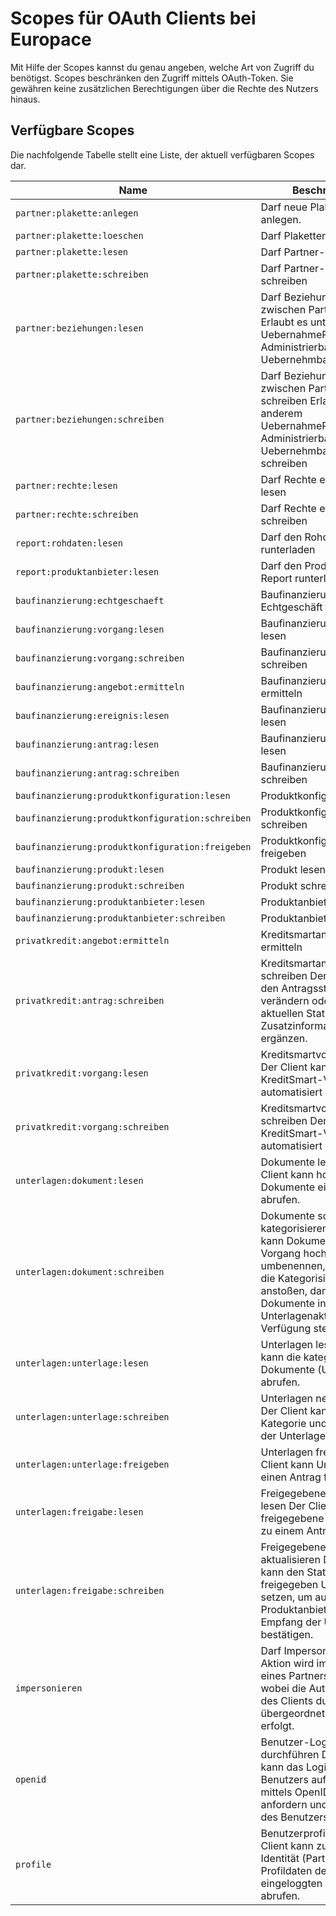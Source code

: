 # Scopes für OAuth Clients bei Europace

Mit Hilfe der Scopes kannst du genau angeben, welche Art von Zugriff du benötigst. Scopes beschränken den Zugriff mittels OAuth-Token. Sie gewähren keine zusätzlichen Berechtigungen über die Rechte des Nutzers hinaus.

## Verfügbare Scopes

Die nachfolgende Tabelle stellt eine Liste, der aktuell verfügbaren Scopes dar.

| Name | Beschreibung  |
| --- | ---  |
| ` partner:plakette:anlegen ` |   Darf neue Plaketten anlegen.  |
| ` partner:plakette:loeschen ` |   Darf Plaketten löschen  |
| ` partner:plakette:lesen ` |   Darf Partner-Daten lesen  |
| ` partner:plakette:schreiben ` |   Darf Partner-Daten schreiben  |
| ` partner:beziehungen:lesen ` |   Darf Beziehungen zwischen Partnern lesen Erlaubt es unter anderem UebernahmeRecht, Administrierbare und Uebernehmbare abzurufen  |
| ` partner:beziehungen:schreiben ` |   Darf Beziehungen zwischen Partnern schreiben Erlaubt es unter anderem UebernahmeRecht, Administrierbare und Uebernehmbare zu schreiben  |
| ` partner:rechte:lesen ` |   Darf Rechte eines Partners lesen  |
| ` partner:rechte:schreiben ` |   Darf Rechte eines Partners schreiben  |
| ` report:rohdaten:lesen ` |   Darf den Rohdaten-Report runterladen  |
| ` report:produktanbieter:lesen ` |   Darf den Produktanbieter-Report runterladen  |
| ` baufinanzierung:echtgeschaeft ` |   Baufinanzierung-Echtgeschäft bearbeiten  |
| ` baufinanzierung:vorgang:lesen ` |   Baufinanzierungsvorgänge lesen  |
| ` baufinanzierung:vorgang:schreiben ` |   Baufinanzierungsvorgänge schreiben  |
| ` baufinanzierung:angebot:ermitteln ` |   Baufinanzierungsangebote ermitteln  |
| ` baufinanzierung:ereignis:lesen ` |   Baufinanzierungsereignisse lesen  |
| ` baufinanzierung:antrag:lesen ` |   Baufinanzierungsanträge lesen  |
| ` baufinanzierung:antrag:schreiben ` |   Baufinanzierungsanträge schreiben  |
| ` baufinanzierung:produktkonfiguration:lesen ` |   Produktkonfiguration lesen  |
| ` baufinanzierung:produktkonfiguration:schreiben ` |   Produktkonfiguration schreiben  |
| ` baufinanzierung:produktkonfiguration:freigeben ` |   Produktkonfiguration freigeben  |
| ` baufinanzierung:produkt:lesen ` |   Produkt lesen  |
| ` baufinanzierung:produkt:schreiben ` |   Produkt schreiben  |
| ` baufinanzierung:produktanbieter:lesen ` |   Produktanbieter lesen  |
| ` baufinanzierung:produktanbieter:schreiben ` |   Produktanbieter schreiben  |
| ` privatkredit:angebot:ermitteln ` |   Kreditsmartangebote ermitteln  |
| ` privatkredit:antrag:schreiben ` |   Kreditsmartanträge schreiben Der Client kann den Antragsstatus verändern oder den aktuellen Status um Zusatzinformationen ergänzen.  |
| ` privatkredit:vorgang:lesen ` |   Kreditsmartvorgänge lesen Der Client kann KreditSmart-Vorgänge automatisiert auslesen.  |
| ` privatkredit:vorgang:schreiben ` |   Kreditsmartvorgänge schreiben Der Client kann KreditSmart-Vorgänge automatisiert anlegen.  |
| ` unterlagen:dokument:lesen ` |   Dokumente lesen Der Client kann hochgeladene Dokumente eines Vorgangs abrufen.  |
| ` unterlagen:dokument:schreiben ` |   Dokumente schreiben und kategorisieren Der Client kann Dokumente zu einem Vorgang hochladen, umbenennen, löschen und die Kategorisierung anstoßen, damit die Dokumente in der Unterlagenakte zu Verfügung stehen.  |
| ` unterlagen:unterlage:lesen ` |   Unterlagen lesen Der Client kann die kategorisierten Dokumente (Unterlagen) abrufen.  |
| ` unterlagen:unterlage:schreiben ` |   Unterlagen neu zuordnen Der Client kann die Kategorie und den Bezug der Unterlagen ändern.  |
| ` unterlagen:unterlage:freigeben ` |   Unterlagen freigeben Der Client kann Unterlagen für einen Antrag freigeben.  |
| ` unterlagen:freigabe:lesen ` |   Freigegebene Unterlagen lesen Der Client kann freigegebene Unterlagen zu einem Antrag abrufen  |
| ` unterlagen:freigabe:schreiben ` |   Freigegebene Unterlagen aktualisieren Der Client kann den Status einer freigegeben Unterlagen setzen, um aus Produktanbietersicht den Empfang der Unterlagen zu bestätigen.  |
| ` impersonieren ` |   Darf Impersonieren Eine Aktion wird im Namen eines Partners ausgeführt wobei die Autorisierung des Clients durch einen übergeordneten Partner erfolgt.  |
| ` openid ` |   Benutzer-Login durchführen Der Client kann das Login des Benutzers auf der Plattform mittels OpenID Connect anfordern und die Identität des Benutzers abrufen.  |
| ` profile ` |   Benutzerprofil lesen Der Client kann zusätzlich zur Identität (Partner ID) Profildaten des eingeloggten Benutzers abrufen.  |
